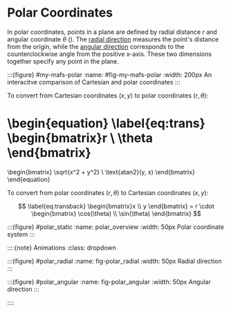 

# Polar Coordinates

In polar coordinates, points in a plane are defined by radial distance $r$ and angular coordinate $\theta$  ([](#polar_overview)). The [radial direction](#fig-polar_radial) measures the point's distance from the origin, while the [angular direction](#fig-polar_angular) corresponds to the counterclockwise angle from the positive x-axis. These two dimensions together specify any point in the plane.



:::{figure} #my-mafs-polar
:name: #fig-my-mafs-polar
:width: 200px
An interacitve comparison of  Cartesian and polar coordinates
:::





To convert from Cartesian coordinates $(x, y)$ to polar coordinates $(r, \theta)$:


\begin{equation} \label{eq:trans}
\begin{bmatrix}r \\ \theta \end{bmatrix} 
= 
\begin{bmatrix}
\sqrt{x^2 + y^2} \\
\text{atan2}(y, x)
\end{bmatrix}
\end{equation}

To convert from polar coordinates $(r, \theta)$ to Cartesian coordinates $(x, y)$:

$$  \label{eq:transback}
\begin{bmatrix}x \\ y \end{bmatrix} 
= r \cdot 
\begin{bmatrix}
\cos(\theta) \\
\sin(\theta)
\end{bmatrix}
$$



:::{figure} #polar_static
:name: polar_overview
:width: 50px
Polar coordinate system
:::


::::{note} Animations
:class: dropdown

:::{figure} #polar_radial
:name: fig-polar_radial
:width: 50px
Radial direction
:::

:::{figure} #polar_angular
:name: fig-polar_angular
:width: 50px
Angular direction
:::

::::


<!-- When transitioning from Cartesian coordinates ($x$, $y$) to polar coordinates ($r$, $\theta$), we calculate the radial distance and angle using equation [](#eq:trans). Conversely, when converting from polar back to Cartesian coordinates, we use equation [](#eq:transback). -->